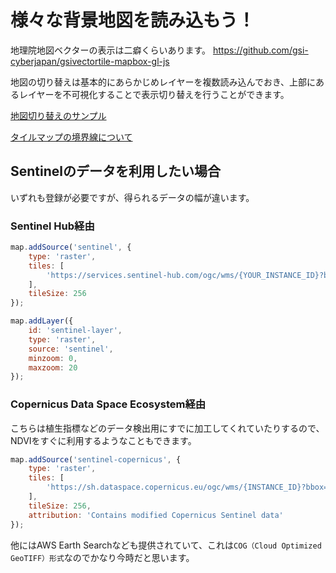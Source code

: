 # 様々な背景地図を読み込もう！



地理院地図ベクターの表示は二癖くらいあります。
https://github.com/gsi-cyberjapan/gsivectortile-mapbox-gl-js

地図の切り替えは基本的にあらかじめレイヤーを複数読み込んでおき、上部にあるレイヤーを不可視化することで表示切り替えを行うことができます。


[地図切り替えのサンプル](./prj/)

[タイルマップの境界線について](./boundary/)




## Sentinelのデータを利用したい場合

いずれも登録が必要ですが、得られるデータの幅が違います。

### Sentinel Hub経由

```javascript
map.addSource('sentinel', {
    type: 'raster',
    tiles: [
        'https://services.sentinel-hub.com/ogc/wms/{YOUR_INSTANCE_ID}?bbox={bbox-epsg-3857}&format=image/png&service=WMS&version=1.1.1&request=GetMap&srs=EPSG:3857&width=256&height=256&layers=TRUE_COLOR'
    ],
    tileSize: 256
});

map.addLayer({
    id: 'sentinel-layer',
    type: 'raster',
    source: 'sentinel',
    minzoom: 0,
    maxzoom: 20
});
```

### Copernicus Data Space Ecosystem経由

こちらは植生指標などのデータ検出用にすでに加工してくれていたりするので、NDVIをすぐに利用するようなこともできます。

```javascript
map.addSource('sentinel-copernicus', {
    type: 'raster',
    tiles: [
        'https://sh.dataspace.copernicus.eu/ogc/wms/{INSTANCE_ID}?bbox={bbox-epsg-3857}&format=image/png&service=WMS&version=1.3.0&request=GetMap&srs=EPSG:3857&width=256&height=256&layers=TRUE_COLOR&time=2024-01-01/2024-12-31'
    ],
    tileSize: 256,
    attribution: 'Contains modified Copernicus Sentinel data'
});
```



他にはAWS Earth Searchなども提供されていて、これは`COG（Cloud Optimized GeoTIFF）形式`なのでかなり今時だと思います。